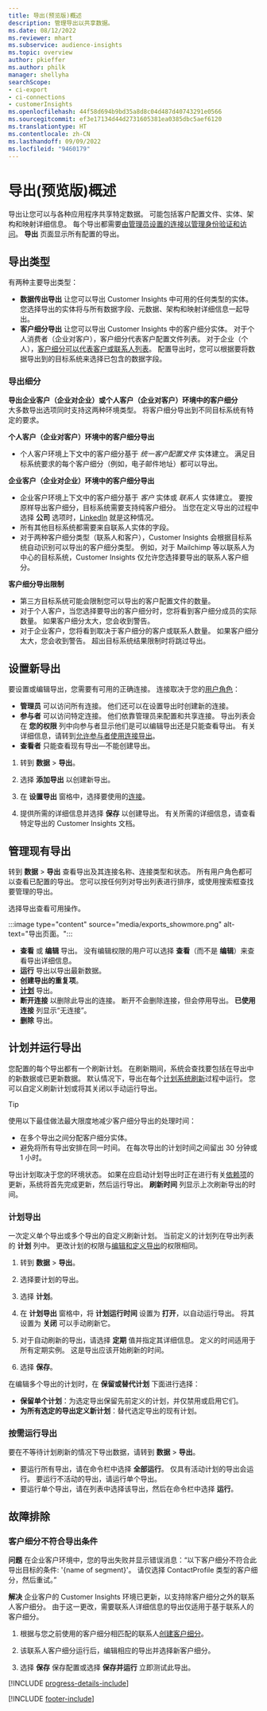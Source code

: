 ```yaml
---
title: 导出(预览版)概述
description: 管理导出以共享数据。
ms.date: 08/12/2022
ms.reviewer: mhart
ms.subservice: audience-insights
ms.topic: overview
author: pkieffer
ms.author: philk
manager: shellyha
searchScope:
- ci-export
- ci-connections
- customerInsights
ms.openlocfilehash: 44f58d694b9bd35a8d8c04d487d40743291e0566
ms.sourcegitcommit: ef3e17134d44d2731605381ea0385dbc5aef6120
ms.translationtype: HT
ms.contentlocale: zh-CN
ms.lasthandoff: 09/09/2022
ms.locfileid: "9460179"
---
```

# <a name="exports-preview-overview"></a>导出(预览版)概述

 导出让您可以与各种应用程序共享特定数据。 可能包括客户配置文件、实体、架构和映射详细信息。 每个导出都需要[由管理员设置的连接以管理身份验证和访问](connections.md)。 **导出** 页面显示所有配置的导出。

## <a name="export-types"></a>导出类型

有两种主要导出类型：  

- **数据传出导出** 让您可以导出 Customer Insights 中可用的任何类型的实体。 您选择导出的实体将与所有数据字段、元数据、架构和映射详细信息一起导出。
- **客户细分导出** 让您可以导出 Customer Insights 中的客户细分实体。 对于个人消费者（企业对客户），客户细分代表客户配置文件列表。 对于企业（个人），[客户细分可以代表客户或联系人列表](segment-builder.md#create-a-new-segment-with-segment-builder)。 配置导出时，您可以根据要将数据导出到的目标系统来选择已包含的数据字段。

### <a name="export-segments"></a>导出细分

**导出企业客户（企业对企业）或个人客户（企业对客户）环境中的客户细分**  
大多数导出选项同时支持这两种环境类型。 将客户细分导出到不同目标系统有特定的要求。 

**个人客户（企业对客户）环境中的客户细分导出**  
- 个人客户环境上下文中的客户细分基于 *统一客户配置文件* 实体建立。 满足目标系统要求的每个客户细分（例如，电子邮件地址）都可以导出。

**企业客户（企业对企业）环境中的客户细分导出**  
- 企业客户环境上下文中的客户细分基于 *客户* 实体或 *联系人* 实体建立。 要按原样导出客户细分，目标系统需要支持纯客户细分。 当您在定义导出的过程中选择 **公司** 选项时，[LinkedIn](export-linkedin-ads.md) 就是这种情况。
- 所有其他目标系统都需要来自联系人实体的字段。
- 对于两种客户细分类型（联系人和客户），Customer Insights 会根据目标系统自动识别可以导出的客户细分类型。 例如，对于 Mailchimp 等以联系人为中心的目标系统，Customer Insights 仅允许您选择要导出的联系人客户细分。

**客户细分导出限制**  
- 第三方目标系统可能会限制您可以导出的客户配置文件的数量。 
- 对于个人客户，当您选择要导出的客户细分时，您将看到客户细分成员的实际数量。 如果客户细分太大，您会收到警告。 
- 对于企业客户，您将看到取决于客户细分的客户或联系人数量。 如果客户细分太大，您会收到警告。 超出目标系统结果限制时将跳过导出。

## <a name="set-up-a-new-export"></a>设置新导出

要设置或编辑导出，您需要有可用的正确连接。 连接取决于您的[用户角色](permissions.md)：
- **管理员** 可以访问所有连接。 他们还可以在设置导出时创建新的连接。
- **参与者** 可以访问特定连接。 他们依靠管理员来配置和共享连接。 导出列表会在 **您的权限** 列中向参与者显示他们是可以编辑导出还是只能查看导出。 有关详细信息，请转到[允许参与者使用连接导出](connections.md#allow-contributors-to-use-a-connection-for-exports)。
- **查看者** 只能查看现有导出—不能创建导出。

1. 转到 **数据** > **导出**。

1. 选择 **添加导出** 以创建新导出。

1. 在 **设置导出** 窗格中，选择要使用的[连接](connections.md)。

1. 提供所需的详细信息并选择 **保存** 以创建导出。 有关所需的详细信息，请查看特定导出的 Customer Insights 文档。

## <a name="manage-existing-exports"></a>管理现有导出

转到 **数据** > **导出** 查看导出及其连接名称、连接类型和状态。 所有用户角色都可以查看已配置的导出。 您可以按任何列对导出列表进行排序，或使用搜索框查找要管理的导出。

选择导出查看可用操作。

:::image type="content" source="media/exports_showmore.png" alt-text="导出页面。":::

- **查看** 或 **编辑** 导出。 没有编辑权限的用户可以选择 **查看**（而不是 **编辑**）来查看导出详细信息。
- **运行** 导出以导出最新数据。
- **创建导出的重复项**。
- **[计划](#schedule-and-run-exports)** 导出。
- **断开连接** 以删除此导出的连接。 断开不会删除连接，但会停用导出。 **已使用连接** 列显示“无连接”。
- **删除** 导出。

## <a name="schedule-and-run-exports"></a>计划并运行导出

您配置的每个导出都有一个刷新计划。 在刷新期间，系统会查找要包括在导出中的新数据或已更新数据。 默认情况下，导出在每个[计划系统刷新](schedule-refresh.md)过程中运行。 您可以自定义刷新计划或将其关闭以手动运行导出。

> [!TIP]
> 使用以下最佳做法最大限度地减少客户细分导出的处理时间：
> - 在多个导出之间分配客户细分实体。
> - 避免将所有导出安排在同一时间。 在每次导出的计划时间之间留出 30 分钟或 1 小时。

导出计划取决于您的环境状态。 如果在应启动计划导出时正在进行有关[依赖项](system.md#refresh-processes)的更新，系统将首先完成更新，然后运行导出。 **刷新时间** 列显示上次刷新导出的时间。

### <a name="schedule-exports"></a>计划导出

一次定义单个导出或多个导出的自定义刷新计划。 当前定义的计划列在导出列表的 **计划** 列中。 更改计划的权限与[编辑和定义导出](export-destinations.md#set-up-a-new-export)的权限相同。

1. 转到 **数据** > **导出**。

1. 选择要计划的导出。

1. 选择 **计划**。

1. 在 **计划导出** 窗格中，将 **计划运行时间** 设置为 **打开**，以自动运行导出。 将其设置为 **关闭** 可以手动刷新它。

1. 对于自动刷新的导出，请选择 **定期** 值并指定其详细信息。 定义的时间适用于所有定期实例。 这是导出应该开始刷新的时间。

1. 选择 **保存**。

在编辑多个导出的计划时，在 **保留或替代计划** 下面进行选择：

- **保留单个计划**：为选定导出保留先前定义的计划，并仅禁用或启用它们。
- **为所有选定的导出定义新计划**：替代选定导出的现有计划。

### <a name="run-exports-on-demand"></a>按需运行导出

要在不等待计划刷新的情况下导出数据，请转到 **数据** > **导出**。

- 要运行所有导出，请在命令栏中选择 **全部运行**。 仅具有活动计划的导出会运行。 要运行不活动的导出，请运行单个导出。
- 要运行单个导出，请在列表中选择该导出，然后在命令栏中选择 **运行**。

## <a name="troubleshooting"></a>故障排除

### <a name="segment-not-eligible-for-export"></a>客户细分不符合导出条件

**问题** 在企业客户环境中，您的导出失败并显示错误消息：“以下客户细分不符合此导出目标的条件: '{name of segment}'。 请仅选择 ContactProfile 类型的客户细分，然后重试。”

**解决** 企业客户的 Customer Insights 环境已更新，以支持除客户细分之外的联系人客户细分。 由于这一更改，需要联系人详细信息的导出仅适用于基于联系人的客户细分。

1. 根据与您之前使用的客户细分相匹配的联系人[创建客户细分](segment-builder.md)。

1. 该联系人客户细分运行后，编辑相应的导出并选择新客户细分。

1. 选择 **保存** 保存配置或选择 **保存并运行** 立即测试此导出。

[!INCLUDE [progress-details-include](includes/progress-details-pane.md)]


[!INCLUDE [footer-include](includes/footer-banner.md)]
